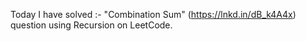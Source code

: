 Today I have solved :-
"Combination Sum" (https://lnkd.in/dB_k4A4x) question using Recursion on LeetCode.

